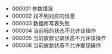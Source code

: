 - 000001 参数错误
- 000002 找不到对应的信息 
- 000003 数据库写表失败
- 000004 当前标的状态不允许该操作 
- 000005 当前放款记录状态不允许该操作  
- 000006 当前放款状态不允许提现操作